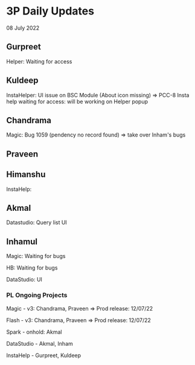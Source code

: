 # 3P Daily Updates
08 July 2022

## Gurpreet
Helper: Waiting for access 

## Kuldeep
InstaHelper: UI issue on BSC Module (About icon missing) => PCC-8 Insta help waiting for access: will be working on Helper popup

## Chandrama
Magic: Bug 1059 (pendency no record found) => take over Inham's bugs

## Praveen


## Himanshu
InstaHelp: 

## Akmal
Datastudio: Query list UI

## Inhamul
Magic: Waiting for bugs

HB: Waiting for bugs

DataStudio: UI


### PL Ongoing Projects
Magic - v3: Chandrama, Praveen => Prod release: 12/07/22

Flash - v3: Chandrama, Praveen => Prod release: 12/07/22

Spark - onhold: Akmal

DataStudio - Akmal, Inham

InstaHelp - Gurpreet, Kuldeep
